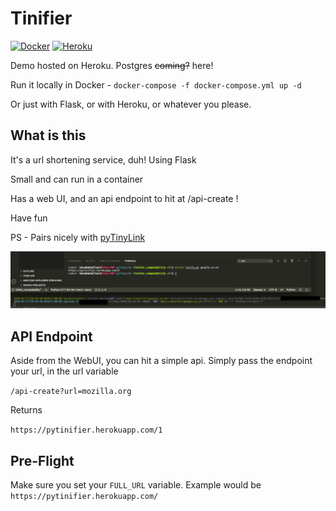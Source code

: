 # Tinifier

[![Docker](https://images.microbadger.com/badges/version/mmillerlb/pytinifier.svg)](https://hub.docker.com/r/mmillerlb/pytinifier)
[![Heroku](https://heroku-badge.herokuapp.com/?app=heroku-badge)](https://pytinifier.herokuapp.com/)

Demo hosted on Heroku. Postgres ~~coming?~~ here!

Run it locally in Docker - `docker-compose -f docker-compose.yml up -d`

Or just with Flask, or with Heroku, or whatever you please.

## What is this

It's a url shortening service, duh! Using Flask

Small and can run in a container

Has a web UI, and an api endpoint to hit at /api-create !

Have fun

PS - Pairs nicely with [pyTinyLink](https://github.com/mmillerlevels/pyTinyLink/tree/tinifer_compatability)

![pyTinyLink and Tinifier](.github/images/tada.png)

## API Endpoint

Aside from the WebUI, you can hit a simple api. Simply pass the endpoint your url, in the url variable

`/api-create?url=mozilla.org`

Returns

`https://pytinifier.herokuapp.com/1`

## Pre-Flight

Make sure you set your `FULL_URL` variable. Example would be `https://pytinifier.herokuapp.com/`
